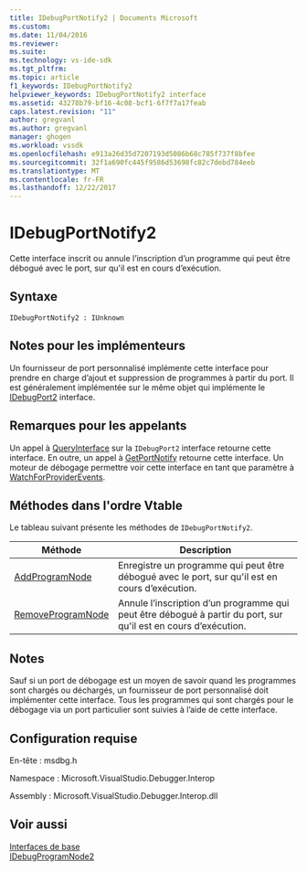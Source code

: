 ```yaml
---
title: IDebugPortNotify2 | Documents Microsoft
ms.custom: 
ms.date: 11/04/2016
ms.reviewer: 
ms.suite: 
ms.technology: vs-ide-sdk
ms.tgt_pltfrm: 
ms.topic: article
f1_keywords: IDebugPortNotify2
helpviewer_keywords: IDebugPortNotify2 interface
ms.assetid: 43278b79-bf16-4c08-bcf1-6f7f7a17feab
caps.latest.revision: "11"
author: gregvanl
ms.author: gregvanl
manager: ghogen
ms.workload: vssdk
ms.openlocfilehash: e913a26d35d7207193d5086b68c785f737f8bfee
ms.sourcegitcommit: 32f1a690fc445f9586d53698fc82c7debd784eeb
ms.translationtype: MT
ms.contentlocale: fr-FR
ms.lasthandoff: 12/22/2017
---
```

# <a name="idebugportnotify2"></a>IDebugPortNotify2
Cette interface inscrit ou annule l’inscription d’un programme qui peut être débogué avec le port, sur qu'il est en cours d’exécution.  
  
## <a name="syntax"></a>Syntaxe  
  
```  
IDebugPortNotify2 : IUnknown  
```  
  
## <a name="notes-for-implementers"></a>Notes pour les implémenteurs  
 Un fournisseur de port personnalisé implémente cette interface pour prendre en charge d’ajout et suppression de programmes à partir du port. Il est généralement implémentée sur le même objet qui implémente le [IDebugPort2](../../../extensibility/debugger/reference/idebugport2.md) interface.  
  
## <a name="notes-for-callers"></a>Remarques pour les appelants  
 Un appel à [QueryInterface](/cpp/atl/queryinterface) sur la `IDebugPort2` interface retourne cette interface. En outre, un appel à [GetPortNotify](../../../extensibility/debugger/reference/idebugdefaultport2-getportnotify.md) retourne cette interface. Un moteur de débogage permettre voir cette interface en tant que paramètre à [WatchForProviderEvents](../../../extensibility/debugger/reference/idebugprogramprovider2-watchforproviderevents.md).  
  
## <a name="methods-in-vtable-order"></a>Méthodes dans l'ordre Vtable  
 Le tableau suivant présente les méthodes de `IDebugPortNotify2`.  
  
|Méthode|Description|  
|------------|-----------------|  
|[AddProgramNode](../../../extensibility/debugger/reference/idebugportnotify2-addprogramnode.md)|Enregistre un programme qui peut être débogué avec le port, sur qu'il est en cours d’exécution.|  
|[RemoveProgramNode](../../../extensibility/debugger/reference/idebugportnotify2-removeprogramnode.md)|Annule l’inscription d’un programme qui peut être débogué à partir du port, sur qu'il est en cours d’exécution.|  
  
## <a name="remarks"></a>Notes  
 Sauf si un port de débogage est un moyen de savoir quand les programmes sont chargés ou déchargés, un fournisseur de port personnalisé doit implémenter cette interface. Tous les programmes qui sont chargés pour le débogage via un port particulier sont suivies à l’aide de cette interface.  
  
## <a name="requirements"></a>Configuration requise  
 En-tête : msdbg.h  
  
 Namespace : Microsoft.VisualStudio.Debugger.Interop  
  
 Assembly : Microsoft.VisualStudio.Debugger.Interop.dll  
  
## <a name="see-also"></a>Voir aussi  
 [Interfaces de base](../../../extensibility/debugger/reference/core-interfaces.md)   
 [IDebugProgramNode2](../../../extensibility/debugger/reference/idebugprogramnode2.md)